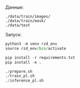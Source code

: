 Данные:

```shell
./data/train/images/
./data/train/mask/
./data/test
```

Запуск:

```python
python3 -m venv rzd_env
source rzd_env/bin/activate

pip install -r requirements.txt 
pip install -e .

./prepare.sh
./train_pl.sh
./inference_pl.sh
```
